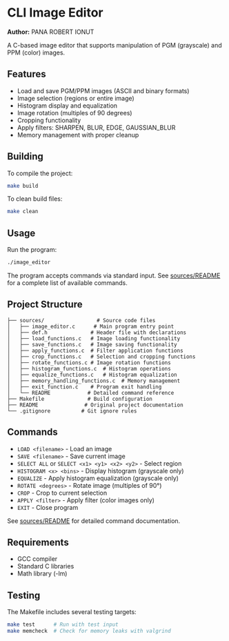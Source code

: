 # CLI Image Editor

**Author:** PANA ROBERT IONUT

A C-based image editor that supports manipulation of PGM (grayscale) and PPM (color) images.

## Features

- Load and save PGM/PPM images (ASCII and binary formats)
- Image selection (regions or entire image)
- Histogram display and equalization
- Image rotation (multiples of 90 degrees)
- Cropping functionality
- Apply filters: SHARPEN, BLUR, EDGE, GAUSSIAN_BLUR
- Memory management with proper cleanup

## Building

To compile the project:

```bash
make build
```

To clean build files:

```bash
make clean
```

## Usage

Run the program:

```bash
./image_editor
```

The program accepts commands via standard input. See [sources/README](sources/README) for a complete list of available commands.

## Project Structure

```
├── sources/                 # Source code files
│   ├── image_editor.c      # Main program entry point
│   ├── def.h              # Header file with declarations
│   ├── load_functions.c   # Image loading functionality
│   ├── save_functions.c   # Image saving functionality
│   ├── apply_functions.c  # Filter application functions
│   ├── crop_functions.c   # Selection and cropping functions
│   ├── rotate_functions.c # Image rotation functions
│   ├── histogram_functions.c  # Histogram operations
│   ├── equalize_functions.c   # Histogram equalization
│   ├── memory_handling_functions.c  # Memory management
│   ├── exit_function.c    # Program exit handling
│   └── README            # Detailed command reference
├── Makefile              # Build configuration
├── README               # Original project documentation
└── .gitignore          # Git ignore rules

```

## Commands

- `LOAD <filename>` - Load an image
- `SAVE <filename>` - Save current image
- `SELECT ALL` or `SELECT <x1> <y1> <x2> <y2>` - Select region
- `HISTOGRAM <x> <bins>` - Display histogram (grayscale only)
- `EQUALIZE` - Apply histogram equalization (grayscale only)
- `ROTATE <degrees>` - Rotate image (multiples of 90°)
- `CROP` - Crop to current selection
- `APPLY <filter>` - Apply filter (color images only)
- `EXIT` - Close program

See [sources/README](sources/README) for detailed command documentation.

## Requirements

- GCC compiler
- Standard C libraries
- Math library (-lm)

## Testing

The Makefile includes several testing targets:

```bash
make test      # Run with test input
make memcheck  # Check for memory leaks with valgrind
```
